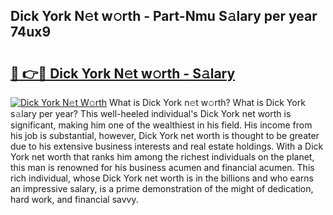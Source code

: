 ## Dick York N𝚎t w𝚘rth - Part-Nmu S𝚊lary per year 74ux9

# <h2><a href="http://gc2hlw.nevu.top/?p=Dick+York">🔗 👉🔴 Dick York N𝚎t w𝚘rth - S𝚊lary</a></h2>

[![Dick York N𝚎t W𝚘rth](https://i.imgur.com/Oavwk0R.jpeg)](http://gc2hlw.nevu.top/?p=Dick+York)
What is Dick York n𝚎t w𝚘rth? What is Dick York s𝚊lary per year?
This well-heeled individual's Dick York net worth is significant, making him one of the wealthiest in his field. His income from his job is substantial, however, Dick York net worth is thought to be greater due to his extensive business interests and real estate holdings. With a Dick York net worth that ranks him among the richest individuals on the planet, this man is renowned for his business acumen and financial acumen. This rich individual, whose Dick York net worth is in the billions and who earns an impressive salary, is a prime demonstration of the might of dedication, hard work, and financial savvy.

